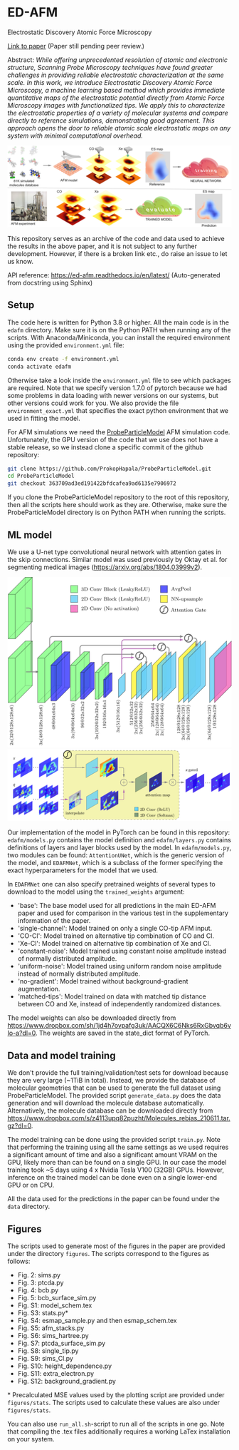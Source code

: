 # ED-AFM
Electrostatic Discovery Atomic Force Microscopy

[Link to paper](https://arxiv.org/abs/2108.04333) (Paper still pending peer review.)

Abstract:
_While offering unprecedented resolution of atomic and electronic structure, Scanning Probe Microscopy techniques have found greater challenges in providing reliable electrostatic characterization at the same scale. In this work, we introduce Electrostatic Discovery Atomic Force Microscopy, a machine learning based method which provides immediate quantitative maps of the electrostatic potential directly from Atomic Force Microscopy images with functionalized tips. We apply this to characterize the electrostatic properties of a variety of molecular systems and compare directly to reference simulations, demonstrating good agreement. This approach opens the door to reliable atomic scale electrostatic maps on any system with minimal computational overhead._

![Method schematic](/figures/method_schem.png)

This repository serves as an archive of the code and data used to achieve the results in the above paper, and it is not subject to any further development. However, if there is a broken link etc., do raise an issue to let us know.

API reference: https://ed-afm.readthedocs.io/en/latest/ (Auto-generated from docstring using Sphinx)

## Setup

The code here is written for Python 3.8 or higher. All the main code is in the `edafm` directory. Make sure it is on the Python PATH when running any of the scripts. With Anaconda/Miniconda, you can install the required environment using the provided `environment.yml` file:
```sh
conda env create -f environment.yml
conda activate edafm
```
Otherwise take a look inside the `environment.yml` file to see which packages are required. Note that we specify version 1.7.0 of pytorch because we had some problems in data loading with newer versions on our systems, but other versions could work for you. We also provide the file `environment_exact.yml` that specifies the exact python environment that we used in fitting the model.

For AFM simulations we need the [ProbeParticleModel](https://github.com/ProkopHapala/ProbeParticleModel) AFM simulation code. Unfortunately, the GPU version of the code that we use does not have a stable release, so we instead clone a specific commit of the github repository:
```sh
git clone https://github.com/ProkopHapala/ProbeParticleModel.git
cd ProbeParticleModel
git checkout 363709ad3ed191422bfdcafea9ad6135e7906972
```
If you clone the ProbeParticleModel repository to the root of this repository, then all the scripts here should work as they are. Otherwise, make sure the ProbeParticleModel directory is on Python PATH when running the scripts.

## ML model

We use a U-net type convolutional neural network with attention gates in the skip connections. Similar model was used previously by Oktay et al. for segmenting medical images (https://arxiv.org/abs/1804.03999v2).

![Model schematic](/figures/model_schem.png)
![AG schematic](/figures/AG_schem.png)

Our implementation of the model in PyTorch can be found in this repository: `edafm/models.py` contains the model definition and `edafm/layers.py` contains definitions of layers and layer blocks used by the model. In `edafm/models.py`, two modules can be found: `AttentionUNet`, which is the generic version of the model, and `EDAFMNet`, which is a subclass of the former specifying the exact hyperparameters for the model that we used.

In `EDAFMNet` one can also specify pretrained weights of several types to download to the model using the `trained_weights` argument:

 - 'base': The base model used for all predictions in the main ED-AFM paper and used for comparison in the various test in the supplementary information of the paper.
 - 'single-channel': Model trained on only a single CO-tip AFM input.
 - 'CO-Cl': Model trained on alternative tip combination of CO and Cl.
 - 'Xe-Cl': Model trained on alternative tip combination of Xe and Cl.
 - 'constant-noise': Model trained using constant noise amplitude instead of normally distributed amplitude.
 - 'uniform-noise': Model trained using uniform random noise amplitude instead of normally distributed amplitude.
 - 'no-gradient': Model trained without background-gradient augmentation.
 - 'matched-tips': Model trained on data with matched tip distance between CO and Xe, instead of independently randomized distances.

The model weights can also be downloaded directly from https://www.dropbox.com/sh/1jd4h7ovpafg3uk/AACQX6C6Nks6RxGbvqb6vIo-a?dl=0. The weights are saved in the state_dict format of PyTorch.

## Data and model training

We don't provide the full training/validation/test sets for download because they are very large (~1TiB in total). Instead, we provide the database of molecular geometries that can be used to generate the full dataset using ProbeParticleModel. The provided script `generate_data.py` does the data generation and will download the molecule database automatically. Alternatively, the molecule database can be downloaded directly from https://www.dropbox.com/s/z4113upq82puzht/Molecules_rebias_210611.tar.gz?dl=0. 

The model training can be done using the provided script `train.py`. Note that performing the training using all the same settings as we used requires a significant amount of time and also a significant amount VRAM on the GPU, likely more than can be found on a single GPU. In our case the model training took ~5 days using 4 x Nvidia Tesla V100 (32GB) GPUs. However, inference on the trained model can be done even on a single lower-end GPU or on CPU.

All the data used for the predictions in the paper can be found under the `data` directory.

## Figures

The scripts used to generate most of the figures in the paper are provided under the directory `figures`. The scripts correspond to the figures as follows:

 - Fig. 2: sims.py
 - Fig. 3: ptcda.py
 - Fig. 4: bcb.py
 - Fig. 5: bcb_surface_sim.py
 - Fig. S1: model_schem.tex
 - Fig. S3: stats.py\*
 - Fig. S4: esmap_sample.py and then esmap_schem.tex
 - Fig. S5: afm_stacks.py
 - Fig. S6: sims_hartree.py
 - Fig. S7: ptcda_surface_sim.py
 - Fig. S8: single_tip.py
 - Fig. S9: sims_Cl.py
 - Fig. S10: height_dependence.py
 - Fig. S11: extra_electron.py
 - Fig. S12: background_gradient.py

\* Precalculated MSE values used by the plotting script are provided under `figures/stats`. The scripts used to calculate these values are also under `figures/stats`.

You can also use `run_all.sh`-script to run all of the scripts in one go. Note that compiling the .tex files additionally requires a working LaTex installation on your system.
